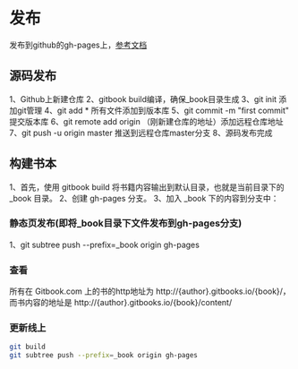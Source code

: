 # 发布

发布到github的gh-pages上，[参考文档](http://www.chengweiyang.cn/gitbook/github-pages/README.html)

## 源码发布

1、Github上新建仓库
2、gitbook build编译，确保_book目录生成
3、git init 添加git管理
4、git add * 所有文件添加到版本库
5、git commit -m "first commit" 提交版本库
6、git remote add origin （刚新建仓库的地址）添加远程仓库地址
7、git push -u origin master  推送到远程仓库master分支
8、源码发布完成

## 构建书本

1、首先，使用 gitbook build 将书籍内容输出到默认目录，也就是当前目录下的 _book 目录。
2、创建 gh-pages 分支。
3、加入 _book 下的内容到分支中：

### 静态页发布(即将_book目录下文件发布到gh-pages分支)

1、git subtree push --prefix=_book origin gh-pages

### 查看

所有在 Gitbook.com 上的书的http地址为 http://{author}.gitbooks.io/{book}/，而书内容的地址是 http://{author}.gitbooks.io/{book}/content/

### 更新线上

```bash
git build
git subtree push --prefix=_book origin gh-pages
```
